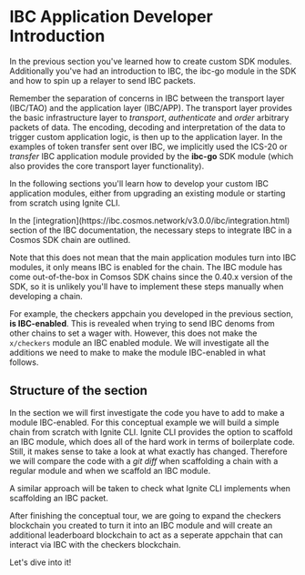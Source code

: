 # IBC Application Developer Introduction

In the previous section you've learned how to create custom SDK modules. Additionally you've had an introduction to IBC, the ibc-go module in the SDK and how to spin up a relayer to send IBC packets.

Remember the separation of concerns in IBC between the transport layer (IBC/TAO) and the application layer (IBC/APP). The transport layer provides the basic infrastructure layer to _transport_, _authenticate_ and _order_ arbitrary packets of data. The encoding, decoding and interpretation of the data to trigger custom application logic, is then up to the application layer. In the examples of token transfer sent over IBC, we implicitly used the ICS-20 or _transfer_ IBC application module provided by the **ibc-go** SDK module (which also provides the core transport layer functionality).

In the following sections you'll learn how to develop your custom IBC application modules, either from upgrading an existing module or starting from scratch using Ignite CLI.

<highlightbox>
In the [integration](https://ibc.cosmos.network/v3.0.0/ibc/integration.html) section of the IBC documentation, the necessary steps to integrate IBC in a Cosmos SDK chain are outlined.

Note that this does not mean that the main application modules turn into IBC modules, it only means IBC is enabled for the chain. The IBC module has come out-of-the-box in Comsos SDK chains since the 0.40.x version of the SDK, so it is unlikely you'll have to implement these steps manually when developing a chain.

For example, the checkers appchain you developed in the previous section, **is IBC-enabled**. This is revealed when trying to send IBC denoms from other chains to set a wager with. However, this does not make the `x/checkers` module an IBC enabled module. We will investigate all the additions we need to make to make the module IBC-enabled in what follows.
</higlightbox>

## Structure of the section

In the section we will first investigate the code you have to add to make a module IBC-enabled. For this conceptual example we will build a simple chain from scratch with Ignite CLI. Ignite CLI provides the option to scaffold an IBC module, which does all of the hard work in terms of boilerplate code. Still, it makes sense to take a look at what exactly has changed. Therefore we will compare the code with a _git diff_ when scaffolding a chain with a regular module and when we scaffold an IBC module.

A similar approach will be taken to check what Ignite CLI implements when scaffolding an IBC packet.

After finishing the conceptual tour, we are going to expand the checkers blockchain you created to turn it into an IBC module and will create an additional leaderboard blockchain to act as a seperate appchain that can interact via IBC with the checkers blockchain.

Let's dive into it!
